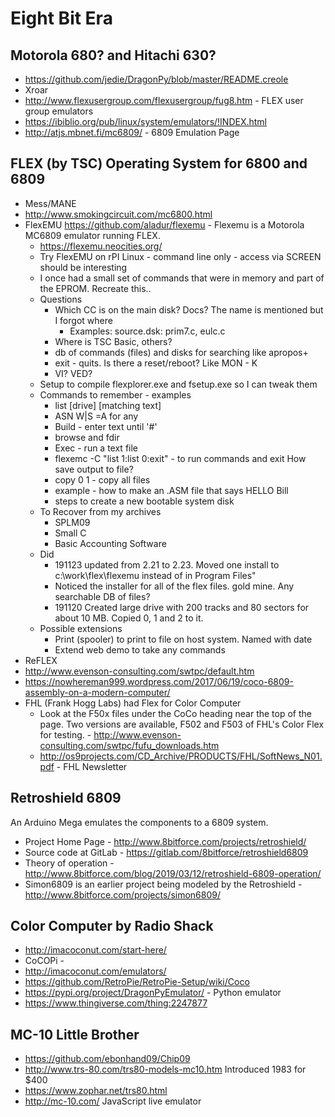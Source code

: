 # Eight Bit Era

## Motorola 680? and Hitachi 630?
+ https://github.com/jedie/DragonPy/blob/master/README.creole
+ Xroar
+ http://www.flexusergroup.com/flexusergroup/fug8.htm - FLEX user group emulators
+ https://ibiblio.org/pub/linux/system/emulators/!INDEX.html
+ http://atjs.mbnet.fi/mc6809/ - 6809 Emulation Page

## FLEX (by TSC) Operating System for 6800 and 6809
+ Mess/MANE
+ http://www.smokingcircuit.com/mc6800.html
+ FlexEMU https://github.com/aladur/flexemu - Flexemu is a Motorola MC6809 emulator running FLEX.
   + https://flexemu.neocities.org/
   + Try FlexEMU on rPI Linux - command line only - access via SCREEN should be interesting
   + I once had a small set of commands that were in memory and part of the EPROM.  Recreate this..
   + Questions
      + Which CC is on the main disk?  Docs?  The name is mentioned but I forgot where
         + Examples:  source.dsk: prim7.c, eulc.c 
      + Where is TSC Basic, others?
      + db of commands (files) and disks for searching like apropos+
      + exit - quits.  Is there a reset/reboot?  Like MON - K
      + VI?   VED?
   * Setup to compile flexplorer.exe and fsetup.exe so I can tweak them
   + Commands to remember - examples
      + list [drive] [matching text]
      + ASN W|S =A for any
      + Build - enter text until '#'
      + browse and fdir
      + Exec - run a text file
      + flexemc -C "list 1:list 0:exit" - to run commands and exit  How save output to file?
      + copy 0 1 - copy all files
      + example - how to make an .ASM file that says HELLO Bill
      + steps to create a new bootable system disk
   + To Recover from my archives
      + SPLM09
      + Small C
      + Basic Accounting Software
   + Did
      + 191123 updated from 2.21 to 2.23.  Moved one install to c:\work\flex\flexemu instead of in Program Files"
      +  Noticed the installer for all of the flex files.  gold mine.  Any searchable DB of files?
      + 191120 Created large drive with 200 tracks and 80 sectors for about 10 MB.  Copied 0, 1 and 2 to it.
   * Possible extensions 
      + Print (spooler) to print to file on host system.  Named with date
      + Extend web demo to take any commands
+ ReFLEX
+ http://www.evenson-consulting.com/swtpc/default.htm
+ https://nowhereman999.wordpress.com/2017/06/19/coco-6809-assembly-on-a-modern-computer/
+ FHL (Frank Hogg Labs) had Flex for Color Computer
   + Look at the F50x files under the CoCo heading near the top of the page. Two versions are available, F502 and F503 of FHL's Color Flex for testing. - http://www.evenson-consulting.com/swtpc/fufu_downloads.htm
   + http://os9projects.com/CD_Archive/PRODUCTS/FHL/SoftNews_N01.pdf - FHL Newsletter

## Retroshield 6809
An Arduino Mega emulates the components to a 6809 system.
+ Project Home Page - http://www.8bitforce.com/projects/retroshield/
+ Source code at GitLab - https://gitlab.com/8bitforce/retroshield6809
+ Theory of operation - http://www.8bitforce.com/blog/2019/03/12/retroshield-6809-operation/
+ Simon6809 is an earlier project being modeled by the Retroshield - http://www.8bitforce.com/projects/simon6809/

## Color Computer by Radio Shack
+ http://imacoconut.com/start-here/
+ CoCOPi -
+ http://imacoconut.com/emulators/
+ https://github.com/RetroPie/RetroPie-Setup/wiki/Coco
+ https://pypi.org/project/DragonPyEmulator/ - Python emulator
+ https://www.thingiverse.com/thing:2247877

## MC-10 Little Brother
+ https://github.com/ebonhand09/Chip09
+ http://www.trs-80.com/trs80-models-mc10.htm  Introduced 1983 for $400
+ https://www.zophar.net/trs80.html
+ http://mc-10.com/  JavaScript live emulator
